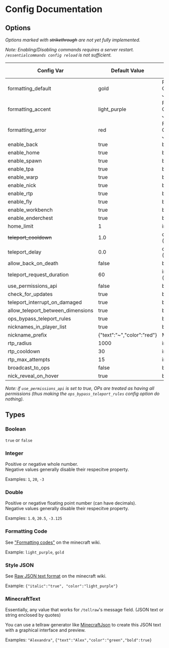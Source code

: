 
# Config Documentation

## Options

*Options marked with ~~strikethrough~~ are not yet fully implemented.*

*Note: Enabling/Disabling commands requires a server restart. `/essentialcommands config reload` is not sufficient.*

Config Var | Default Value | Acceptable Values
---|---|---
formatting_default                  | gold           | Formatting Code, Style JSON
formatting_accent                   | light_purple   | Formatting Code, Style JSON
formatting_error                    | red            | Formatting Code, Style JSON
enable_back                         | true           | boolean
enable_home                         | true           | boolean
enable_spawn                        | true           | boolean
enable_tpa                          | true           | boolean
enable_warp                         | true           | boolean
enable_nick                         | true           | boolean
enable_rtp                          | true           | boolean
enable_fly                          | true           | boolean
enable_workbench                    | true           | boolean
enable_enderchest                   | true           | boolean
home_limit                          | 1              | integer
~~teleport_cooldown~~               | 1.0            | double (seconds)
teleport_delay                      | 0.0            | double (seconds)
allow_back_on_death                 | false          | boolean
teleport_request_duration           | 60             | integer (seconds)
use_permissions_api                 | false          | boolean
check_for_updates                   | true           | boolean
teleport_interrupt_on_damaged       | true           | boolean
allow_teleport_between_dimensions   | true           | boolean
ops_bypass_teleport_rules           | true           | boolean
nicknames_in_player_list            | true           | boolean
nickname_prefix                     | {"text":"~","color":"red"} | MinecraftText
rtp_radius                          | 1000           | integer
rtp_cooldown                        | 30             | integer
rtp_max_attempts                    | 15             | integer
broadcast_to_ops                    | false          | boolean
nick_reveal_on_hover                | true           | boolean

*Note: if `use_permissions_api` is set to true, OPs are treated as having all permissions (thus making the `ops_bypass_teleport_rules` config option do nothing).*

## Types

### Boolean

`true` or `false`

### Integer

Positive or negative whole number. \
Negative values generally disable their respecitve property.

Examples: `1`, `20`, `-3`

### Double

Positive or negative floating point number (can have decimals). \
Negative values generally disable their respecitve property.

Examples: `1.0`, `20.5`, `-3.125`

### Formatting Code

See ["Formatting codes"](https://minecraft.fandom.com/wiki/Formatting_codes) on the minecraft wiki.

Example: `light_purple`, `gold`

### Style JSON

See [Raw JSON text format](https://minecraft.fandom.com/wiki/Raw_JSON_text_format#Java_Edition) on the minecraft wiki.

Example: `{"italic":"true", "color":"light_purple"}`

### MinecraftText

Essentially, any value that works for `/tellraw`'s message field. (JSON text or string enclosed by quotes)

You can use a tellraw generator like [MinecraftJson](https://www.minecraftjson.com/) to create this JSON text with a graphical interface and preview.

Examples: `"Alexandra"`, `{"text":"Alex","color":"green","bold":true}`
